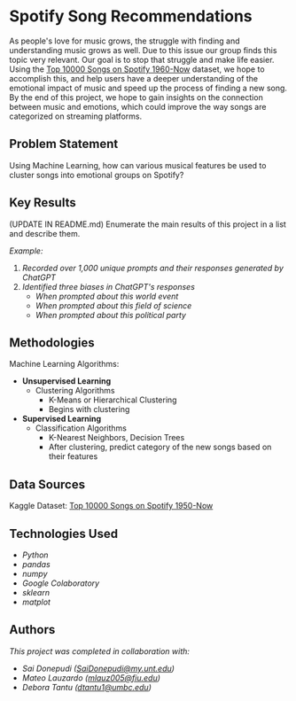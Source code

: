 # Spotify Song Recommendations

As people's love for music grows, the struggle with finding and understanding music grows as well. Due to this issue our group finds this topic very relevant. Our goal is to stop that struggle and make life easier. Using the [Top 10000 Songs on Spotify 1960-Now](https://www.kaggle.com/datasets/joebeachcapital/top-10000-spotify-songs-1960-now/data) dataset, we hope to accomplish this, and help users have a deeper understanding of the emotional impact of music and speed up the process of finding a new song.  By the end of this project, we hope to gain insights on the connection between music and emotions, which could improve the way songs are categorized on streaming platforms.


## Problem Statement <!--- do not change this line -->

Using Machine Learning, how can various musical features be used to cluster songs into emotional groups on Spotify?

## Key Results <!--- do not change this line -->

(UPDATE IN README.md)
Enumerate the main results of this project in a list and describe them.

*Example:*
1. *Recorded over 1,000 unique prompts and their responses generated by ChatGPT*
2. *Identified three biases in ChatGPT's responses*
   - *When prompted about this world event*
   - *When prompted about this field of science*
   - *When prompted about this political party*


## Methodologies <!--- do not change this line -->

Machine Learning Algorithms:

- **Unsupervised Learning** 
   - Clustering Algorithms 
      - K-Means or Hierarchical Clustering 
      - Begins with clustering 
- **Supervised Learning** 
   - Classification Algorithms 
      - K-Nearest Neighbors, Decision Trees 
      - After clustering, predict category of the new songs based on their features 

## Data Sources <!--- do not change this line -->

Kaggle Dataset: [Top 10000 Songs on Spotify 1950-Now](https://www.kaggle.com/datasets/joebeachcapital/top-10000-spotify-songs-1960-now/data)

## Technologies Used <!--- do not change this line -->

- *Python*
- *pandas*
- *numpy*
- *Google Colaboratory*
- *sklearn*
- *matplot*


## Authors <!--- do not change this line -->

*This project was completed in collaboration with:*
- *Sai Donepudi ([SaiDonepudi@my.unt.edu](mailto:SaiDonepudi@my.unt.edu))*
- *Mateo Lauzardo ([mlauz005@fiu.edu](mailto:mlauz005@fiu.edu))*
- *Debora Tantu ([dtantu1@umbc.edu](mailto:dtantu1@umbc.edu))*
